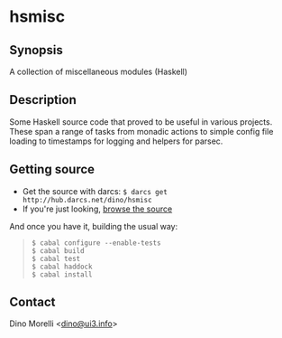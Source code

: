# hsmisc


## Synopsis

A collection of miscellaneous modules (Haskell)


## Description

Some Haskell source code that proved to be useful in various
projects. These span a range of tasks from monadic actions to simple
config file loading to timestamps for logging and helpers for parsec.


## Getting source

- Get the source with darcs: `$ darcs get http://hub.darcs.net/dino/hsmisc`
- If you're just looking, [browse the source](http://hub.darcs.net/dino/hsmisc)

And once you have it, building the usual way:

>     $ cabal configure --enable-tests
>     $ cabal build
>     $ cabal test
>     $ cabal haddock
>     $ cabal install


## Contact

Dino Morelli <[dino@ui3.info](mailto:dino@ui3.info)>
